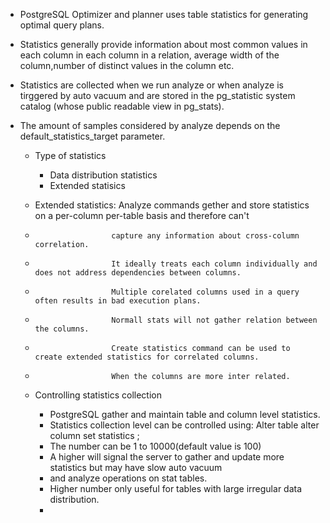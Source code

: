 - PostgreSQL Optimizer and planner uses table statistics for generating optimal query plans.
- Statistics generally provide information about most common values in each column in each column in a relation,
  average width of the column,number of distinct values in the column etc.
- Statistics are collected when we run analyze or when analyze is tirggered by auto vacuum and are stored in the pg_statistic
  system catalog (whose public readable view in pg_stats).
- The amount of samples considered by analyze depends on the default_statistics_target parameter.


  - Type of statistics
     - Data distribution statistics
     - Extended statisics

  - Extended statistics: Analyze commands gether and store statistics on a per-column per-table basis and therefore can't
  -                      capture any information about cross-column correlation.
  -                      It ideally treats each column individually and does not address dependencies between columns.
  -                      Multiple corelated columns used in a query often results in bad execution plans.
  -                      Normall stats will not gather relation between the columns.
  -                      Create statistics command can be used to create extended statistics for correlated columns.
  -                      When the columns are more inter related.
 
  - Controlling statistics collection
     - PostgreSQL gather and maintain table and column level statistics.
     - Statistics collection level can be controlled using:
       Alter table <table> alter column <column> set statistics <number>;
     - The number can be 1 to 10000(default value is 100)
     - A higher <number> will signal the server to gather and update more statistics but may have slow auto vacuum
     - and analyze operations on stat tables.
     - Higher number only useful for tables with large irregular data distribution.
  
  - 

